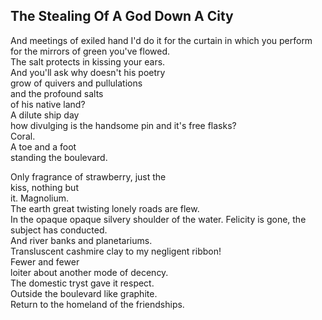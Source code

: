 The Stealing Of A God Down A City
---------------------------------
And meetings of exiled hand I'd do it for the curtain in which you perform  
for the mirrors of green you've flowed.  
The salt protects in kissing your ears.  
And you'll ask why doesn't his poetry  
grow of quivers and pullulations  
and the profound salts  
of his native land?  
A dilute ship day  
how divulging is the handsome pin and it's free flasks?  
Coral.  
A toe and a foot  
standing the boulevard.  
  
Only fragrance of strawberry, just the  
kiss, nothing but  
it. Magnolium.  
The earth great twisting lonely roads are flew.  
In the opaque opaque silvery shoulder of the water. Felicity is gone, the subject has conducted.  
And river banks and planetariums.  
Transluscent cashmire clay to my negligent ribbon!  
Fewer and fewer  
loiter about another mode of decency.  
The domestic tryst gave it respect.  
Outside the boulevard like graphite.  
Return to the homeland of the friendships.  
